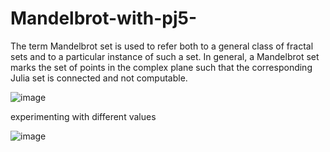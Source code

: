 # Mandelbrot-with-pj5-
The term Mandelbrot set is used to refer both to a general class of fractal sets and to a particular instance of such a set. In general, a Mandelbrot set marks the set of points in the complex plane such that the corresponding Julia set is connected and not computable.


![image](https://user-images.githubusercontent.com/104098753/183402756-0759bf29-87a7-4f1a-94aa-ecaa23ff98d3.png)



experimenting with different values

![image](https://user-images.githubusercontent.com/104098753/183408871-d5e4ed7b-827f-408a-9382-63f7bbeb5157.png)

